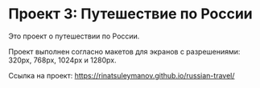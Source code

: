 # Проект 3: Путешествие по России

Это проект о путешествии по России.

Проект выполнен согласно макетов для экранов с разрешениями: 320px, 768px, 1024px и 1280px.

Ссылка на проект: https://rinatsuleymanov.github.io/russian-travel/
